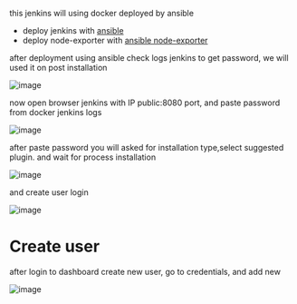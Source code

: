 this jenkins will using docker deployed by ansible 

- deploy jenkins with [ansible](https://github.com/KazamiHazaki/Dumbways-15/blob/main/ansible/install-grafana.yml)
- deploy node-exporter with [ansible node-exporter](https://github.com/KazamiHazaki/Dumbways-15/blob/main/ansible/Ansible_exporter.yml)

after deployment using ansible check logs jenkins to get password, we will used it on post installation

![image](https://user-images.githubusercontent.com/56806850/222907035-e9828665-421b-4a76-a8dd-5e6bfa82bb46.png)

now open browser jenkins with IP public:8080 port, and paste password from docker jenkins logs

![image](https://user-images.githubusercontent.com/56806850/222907057-48ceb066-9677-426c-94c6-bfbb46918736.png)

after paste password you will asked for installation type,select suggested plugin. and wait for process installation

![image](https://user-images.githubusercontent.com/56806850/222907104-4b36dc5d-239f-4131-bc55-97dafc8a9b41.png)

and create user login 

![image](https://user-images.githubusercontent.com/56806850/222908745-0195d936-bd75-4097-9e61-3c6a5753aec9.png)

# Create user

after login to dashboard  create new user, go to credentials, and add new 

![image](https://user-images.githubusercontent.com/56806850/222913427-c8a6978c-abd5-4e89-953c-0dd7a1aba5ab.png)

